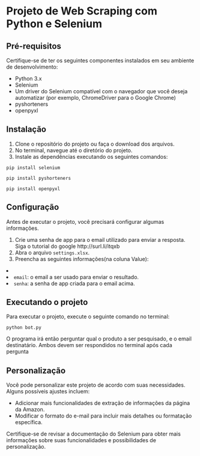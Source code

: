 <h1>Projeto de Web Scraping com Python e Selenium</h1>

<h2>Pré-requisitos</h2>
<p>Certifique-se de ter os seguintes componentes instalados em seu ambiente de desenvolvimento:</p>
<ul>
    <li>Python 3.x</li>
    <li>Selenium</li>
    <li>Um driver do Selenium compatível com o navegador que você deseja automatizar (por exemplo, ChromeDriver para
        o Google Chrome)</li>
    <li>pyshorteners</li>
    <li>openpyxl</li>
</ul>

<h2>Instalação</h2>
<ol>
    <li>Clone o repositório do projeto ou faça o download dos arquivos.</li>
    <li>No terminal, navegue até o diretório do projeto.</li>
    <li>Instale as dependências executando os seguintes comandos:</li>
</ol>

<pre><code>pip install selenium</code></pre>
<pre><code>pip install pyshorteners</code></pre>
<pre><code>pip install openpyxl</code></pre>

<h2>Configuração</h2>
<p>Antes de executar o projeto, você precisará configurar algumas informações.</p>
<ol>
    <li>Crie uma senha de app para o email utilizado para enviar a resposta. Siga o tutorial do google http://surl.li/itqxb</li>
    <li>Abra o arquivo <code>settings.xlsx</code>.</li>
    <li>Preencha as seguintes informações(na coluna Value):</li>
</ol>
<li>
    <li><code>email</code>: o email a ser usado para enviar o resultado.</li>
    <li><code>senha</code>: a senha de app criada para o email acima.</li>
</ul>

<h2>Executando o projeto</h2>
<p>Para executar o projeto, execute o seguinte comando no terminal:</p>
<pre><code>python bot.py</code></pre>
<p>O programa irá então perguntar qual o produto a ser pesquisado, e o email destinatário. Ambos devem ser respondidos no terminal após cada pergunta</p>

<h2>Personalização</h2>
<p>Você pode personalizar este projeto de acordo com suas necessidades. Alguns possíveis ajustes incluem:</p>
<ul>
    <li>Adicionar mais funcionalidades de extração de informações da página da Amazon.</li>
    <li>Modificar o formato do e-mail para incluir mais detalhes ou formatação específica.</li>
</ul>
<p>Certifique-se de revisar a documentação do Selenium para obter mais informações sobre suas funcionalidades e possibilidades de personalização.</p>
